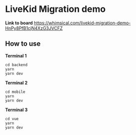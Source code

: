 # LiveKid Migration demo

**Link to board**
https://whimsical.com/livekid-migration-demo-HnPy8PfB1cjN4XzG3JVCFZ

## How to use

**Terminal 1**

```
cd backend
yarn
yarn dev
```

**Terminal 2**

```
cd mobile
yarn
yarn dev
```

**Terminal 3**

```
cd vue
yarn
yarn dev
```
